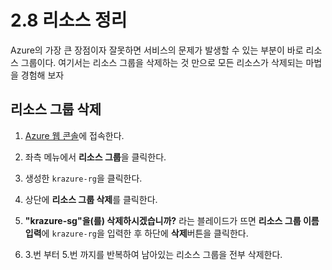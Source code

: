 # 2.8 리소스 정리
Azure의 가장 큰 장점이자 잘못하면 서비스의 문제가 발생할 수 있는 부분이 바로 리소스 그룹이다. 여기서는 리소스 그룹을 삭제하는 것 만으로 모든 리소스가 삭제되는 마법을 경험해 보자

## 리소스 그룹 삭제
1. [Azure 웹 콘솔](https://portal.azure.com)에 접속한다.

2. 좌측 메뉴에서 **리소스 그룹**을 클릭한다.

3. 생성한 `krazure-rg`을 클릭한다.

4. 상단에 **리소스 그룹 삭제**를 클릭한다.

5. __"krazure-sg"을(를) 삭제하시겠습니까?__ 라는 블레이드가 뜨면 **리소스 그룹 이름 입력**에 `krazure-rg`을 입력한 후 하단에 **삭제**버튼을 클릭한다.

6. 3.번 부터 5.번 까지를 반복하여 남아있는 리소스 그룹을 전부 삭제한다.